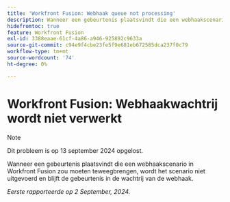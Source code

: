 ```yaml
---
title: 'Workfront Fusion: Webhaak queue not processing'
description: Wanneer een gebeurtenis plaatsvindt die een webhaakscenario in Workfront Fusion zou moeten teweegbrengen, wordt het scenario niet uitgevoerd en blijft de gebeurtenis in de wachtrij van de webhaak.
hidefromtoc: true
feature: Workfront Fusion
exl-id: 3388eaae-61cf-4a86-a946-925892c9633a
source-git-commit: c94e9f4cbe23fe5f9e681eb672585dca237f0c79
workflow-type: tm+mt
source-wordcount: '74'
ht-degree: 0%

---
```


# Workfront Fusion: Webhaakwachtrij wordt niet verwerkt

>[!NOTE]
>
>Dit probleem is op 13 september 2024 opgelost.

Wanneer een gebeurtenis plaatsvindt die een webhaakscenario in Workfront Fusion zou moeten teweegbrengen, wordt het scenario niet uitgevoerd en blijft de gebeurtenis in de wachtrij van de webhaak.

_Eerste rapporteerde op 2 September, 2024._
